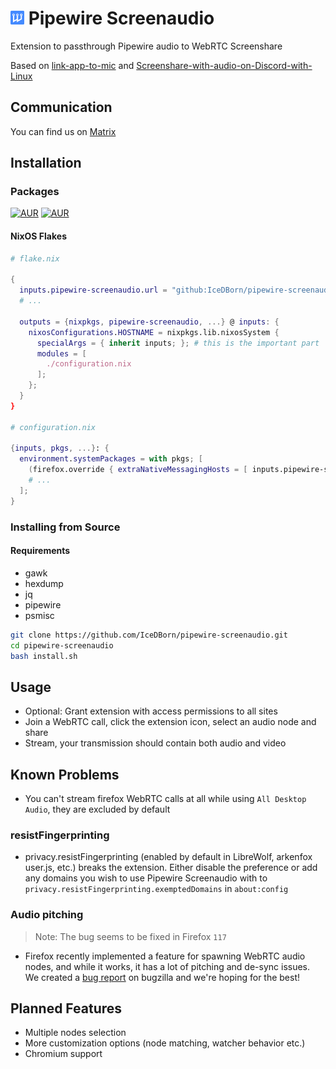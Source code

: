 # <img src="./extension/assets/icons/icon.svg" width="22" alt="Logo"> Pipewire Screenaudio
Extension to passthrough Pipewire audio to WebRTC Screenshare

Based on [link-app-to-mic](https://github.com/Soundux/rohrkabel/tree/master/examples/link-app-to-mic) and [Screenshare-with-audio-on-Discord-with-Linux](https://github.com/edisionnano/Screenshare-with-audio-on-Discord-with-Linux)

## Communication
You can find us on [Matrix](https://matrix.to/#/#pipewire-screenaudio:matrix.org)

## Installation
### Packages
[![AUR](https://img.shields.io/aur/version/pipewire-screenaudio?style=for-the-badge)](https://aur.archlinux.org/packages/pipewire-screenaudio)
[![AUR](https://img.shields.io/aur/version/pipewire-screenaudio-git?style=for-the-badge)](https://aur.archlinux.org/packages/pipewire-screenaudio-git)
#### NixOS Flakes
```nix
# flake.nix

{
  inputs.pipewire-screenaudio.url = "github:IceDBorn/pipewire-screenaudio";
  # ...

  outputs = {nixpkgs, pipewire-screenaudio, ...} @ inputs: {
    nixosConfigurations.HOSTNAME = nixpkgs.lib.nixosSystem {
      specialArgs = { inherit inputs; }; # this is the important part
      modules = [
        ./configuration.nix
      ];
    };
  } 
}

# configuration.nix

{inputs, pkgs, ...}: {
  environment.systemPackages = with pkgs; [
    (firefox.override { extraNativeMessagingHosts = [ inputs.pipewire-screenaudio.packages.${pkgs.system}.default ]; })
    # ...
  ];
}
```

### Installing from Source
#### Requirements
- gawk
- hexdump
- jq
- pipewire
- psmisc

```bash
git clone https://github.com/IceDBorn/pipewire-screenaudio.git
cd pipewire-screenaudio
bash install.sh
```
## Usage
- Optional: Grant extension with access permissions to all sites
- Join a WebRTC call, click the extension icon, select an audio node and share
- Stream, your transmission should contain both audio and video
 
## Known Problems
- You can't stream firefox WebRTC calls at all while using `All Desktop Audio`, they are excluded by default
### resistFingerprinting
- privacy.resistFingerprinting (enabled by default in LibreWolf, arkenfox user.js, etc.) breaks the extension. Either disable the preference or add any domains you wish to use Pipewire Screenaudio with to `privacy.resistFingerprinting.exemptedDomains` in `about:config`
### Audio pitching
> Note: The bug seems to be fixed in Firefox `117`
- Firefox recently implemented a feature for spawning WebRTC audio nodes, and while it works, it has a lot of pitching and de-sync issues. We created a [bug report](https://bugzilla.mozilla.org/show_bug.cgi?id=1844181) on bugzilla and we're hoping for the best!

## Planned Features
- Multiple nodes selection
- More customization options (node matching, watcher behavior etc.)
- Chromium support
